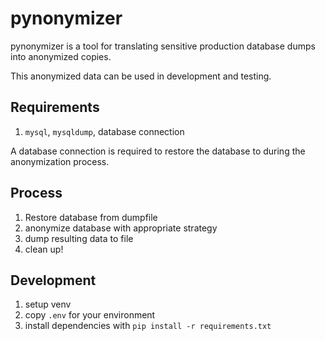 # pynonymizer

pynonymizer is a tool for translating sensitive production database dumps into anonymized copies.

This anonymized data can be used in development and testing.

## Requirements
1. `mysql`, `mysqldump`, database connection 

A database connection is required to restore the database to during the anonymization process.

## Process
1. Restore database from dumpfile
1. anonymize database with appropriate strategy
1. dump resulting data to file
1. clean up!


## Development
1. setup venv
1. copy `.env` for your environment
2. install dependencies with `pip install -r requirements.txt`
